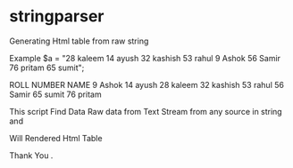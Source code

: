 # stringparser
Generating Html table from raw string

Example
$a = "28 kaleem 14 ayush 32 kashish 53 rahul 9 Ashok 56 Samir 76 pritam 65 sumit"; 

ROLL NUMBER   	NAME
9	              Ashok
14	            ayush
28	            kaleem
32	            kashish
53	            rahul
56	            Samir
65	            sumit
76	            pritam


This script Find Data Raw data from Text Stream from any source in string and 

Will Rendered Html Table 

Thank You .
